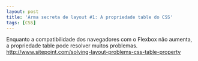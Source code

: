 ```yaml
---
layout: post
title: 'Arma secreta de layout #1: A propriedade table do CSS'
tags: [CSS]
---
```


Enquanto a compatibilidade dos navegadores com o Flexbox não aumenta, a propriedade table pode resolver muitos problemas.<br>
<http://www.sitepoint.com/solving-layout-problems-css-table-property>

